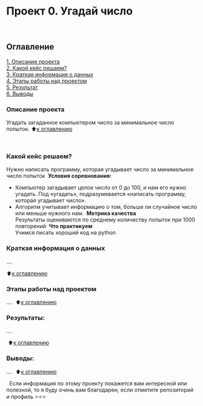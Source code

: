 # Проект 0. Угадай число
​
## Оглавление  
[1. Описание проекта](https://github.com/shubinilya/GitHub_IDE/tree/main/Project_0/README.md#Описание-проекта)  
[2. Какой кейс решаем?](https://github.com/shubinilya/GitHub_IDE/tree/main/Project_0/README.md#Какой-кейс-решаем)  
[3. Краткая информация о данных](https://github.com/shubinilya/GitHub_IDE/tree/main/Project_0/README.md#Краткая-информация-о-данных)  
[4. Этапы работы над проектом](https://github.com/shubinilya/GitHub_IDE/tree/main/Project_0/README.md#Этапы-работы-над-проектом)  
[5. Результат](https://github.com/shubinilya/GitHub_IDE/tree/main/Project_0/README.md#Результат)    
[6. Выводы](https://github.com/shubinilya/GitHub_IDE/tree/main/Project_0/README.md#Выводы) 
​
### Описание проекта    
Угадать загаданное компьютером число за минимальное число попыток.
​
:arrow_up:[к оглавлению](_)

​
​
### Какой кейс решаем?    
Нужно написать программу, которая угадывает число за минимальное число попыток
​
**Условия соревнования:**  
- Компьютер загадывает целое число от 0 до 100, и нам его нужно угадать. Под «угадать», подразумевается «написать программу, которая угадывает число».
- Алгоритм учитывает информацию о том, больше ли случайное число или меньше нужного нам.
​
**Метрика качества**     
Результаты оцениваются по среднему количеству попыток при 1000 повторений
​
**Что практикуем**     
Учимся писать хороший код на python
​
​
### Краткая информация о данных
....

  
:arrow_up:[к оглавлению](https://github.com/shubinilya/GitHub_IDE/tree/main/Project_0/README.md#Оглавление)
​
​
### Этапы работы над проектом  

....
​
:arrow_up:[к оглавлению](https://github.com/shubinilya/GitHub_IDE/tree/main/Project_0/README.md#Оглавление)
​
​
### Результаты:  

....

​
:arrow_up:[к оглавлению](https://github.com/shubinilya/GitHub_IDE/tree/main/Project_0/README.md#Оглавление)
​
​
### Выводы:  

....
​
:arrow_up:[к оглавлению](https://github.com/shubinilya/GitHub_IDE/tree/main/Project_0/README.md#Оглавление)

​
​
Если информация по этому проекту покажется вам интересной или полезной, то я буду очень вам благодарен, если отметите репозиторий и профиль ⭐️⭐️⭐️